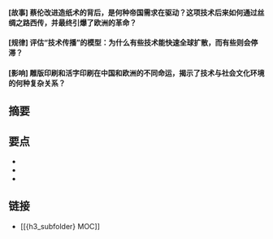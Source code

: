 #### [故事] 蔡伦改进造纸术的背后，是何种帝国需求在驱动？这项技术后来如何通过丝绸之路西传，并最终引爆了欧洲的革命？


#### [规律] 评估“技术传播”的模型：为什么有些技术能快速全球扩散，而有些则会停滞？


#### [影响] 雕版印刷和活字印刷在中国和欧洲的不同命运，揭示了技术与社会文化环境的何种复杂关系？


## 摘要


## 要点

- 
- 
- 

## 链接

- [[{h3_subfolder} MOC]]
